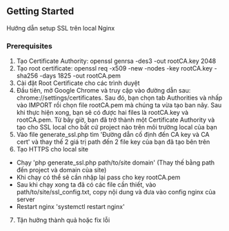 ## Getting Started
Hướng dẫn setup SSL trên local Nginx

### Prerequisites

1. Tạo Certificate Authority: openssl genrsa -des3 -out rootCA.key 2048
2. Tạo root certificate: openssl req -x509 -new -nodes -key rootCA.key -sha256 -days 1825 -out rootCA.pem
3. Cài đặt Root Certificate cho các trình duyệt
4. Đầu tiên, mở Google Chrome và truy cập vào đường dẫn sau: chrome://settings/certificates. Sau đó, bạn chọn tab Authorities và nhấp vào IMPORT rồi chọn file rootCA.pem mà chúng ta vừa tạo ban nãy.
Sau khi thực hiện xong, bạn sẽ có được hai files là rootCA.key và rootCA.pem. Từ bây giờ, bạn đã trở thành một Certificate Authority và tạo cho SSL local cho bất cứ project nào trên môi trường local của bạn
5. Vào file generate_ssl.php tìm 'Đường dẫn cố định đến CA key và CA cert' và thay thế 2 giá trị path đến 2 file key của bạn đã tạo bên trên
6. Tạo HTTPS cho local site
- Chạy 'php generate_ssl.php path/to/site domain' (Thay thế  bằng path đến project và domain của site)
- Khi chạy có thể sẽ cần nhập lại pass cho key rootCA.pem
- Sau khi chạy xong ta đã có các file cần thiết, vào path/to/site/ssl_config.txt, copy nội dung và đưa vào config nginx của server
- Restart nginx 'systemctl restart nginx'
7. Tận hưởng thành quả hoặc fix lỗi